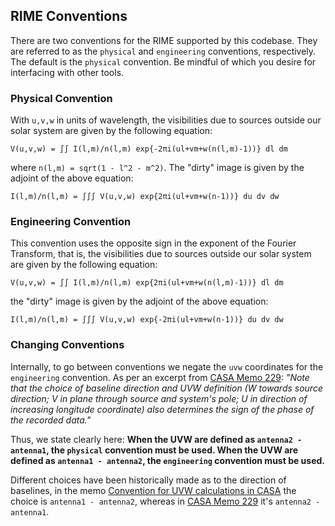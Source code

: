 ## RIME Conventions

There are two conventions for the RIME supported by this codebase. They are referred to as the `physical`
and `engineering` conventions, respectively. The default is the `physical` convention. Be mindful of which you desire
for interfacing with other tools.

### Physical Convention

With `u,v,w` in units of wavelength, the visibilities due to sources outside our solar system are given by the following
equation:

```
V(u,v,w) = ∫∫ I(l,m)/n(l,m) exp{-2πi(ul+vm+w(n(l,m)-1))} dl dm
```

where `n(l,m) = sqrt(1 - l^2 - m^2)`. The "dirty" image is given by the adjoint of the above equation:

```
I(l,m)/n(l,m) = ∫∫∫ V(u,v,w) exp{2πi(ul+vm+w(n-1))} du dv dw
```

### Engineering Convention

This convention uses the opposite sign in the exponent of the Fourier Transform, that is, the visibilities due to
sources outside our solar system are given by the following equation:

```
V(u,v,w) = ∫∫ I(l,m)/n(l,m) exp{2πi(ul+vm+w(n(l,m)-1))} dl dm
```

the "dirty" image is given by the adjoint of the above equation:

```
I(l,m)/n(l,m) = ∫∫∫ V(u,v,w) exp{-2πi(ul+vm+w(n-1))} du dv dw
```

### Changing Conventions

Internally, to go between conventions we negate the `uvw` coordinates for the `engineering` convention. As per an
excerpt from [CASA Memo 229](https://casa.nrao.edu/Memos/229.html): _"Note that the choice of baseline
direction and UVW definition (W towards source direction; V in plane through source and system's pole; U in direction of
increasing longitude coordinate) also determines the sign of the phase of the recorded data."_

Thus, we state clearly here:
**When the UVW are defined as `antenna2 - antenna1`, the `physical` convention must be used. When the UVW are defined as
`antenna1 - antenna2`, the `engineering` convention must be used.**

Different choices have been historically made as to the direction of baselines, in the memo [Convention for UVW
calculations in CASA](https://drive.google.com/file/d/1a-eUwNrfnYjaUQTjJDfOjJCa8ZaSzZcn/view) the choice
is `antenna1 - antenna2`, whereas
in [CASA Memo 229](https://casa.nrao.edu/Memos/229.html) it's `antenna2 - antenna1`.

